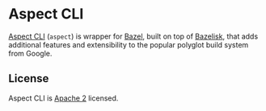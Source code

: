 # Aspect CLI

[Aspect CLI](https://github.com/aspect-build/aspect-cli-legacy) (`aspect`) is wrapper for [Bazel](http://bazel.build), built on top of [Bazelisk](https://github.com/bazelbuild/bazelisk), that adds additional features and extensibility to the popular polyglot build system from Google.

## License

Aspect CLI is [Apache 2](https://github.com/aspect-build/aspect-cli-legacy/blob/main//LICENSE) licensed.
